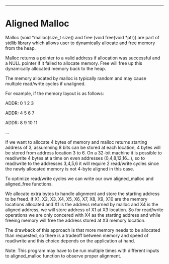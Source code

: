 ---------------------------------------------------------------------------------

# **Aligned Malloc**

Malloc (void *malloc(size_t size)) and free (void free(void *ptr)) are part of stdlib library which allows user to dynamically allocate and free memory from the heap.

Malloc returns a pointer to a valid address if allocation was successful and a NULL pointer if it failed to allocate memory.
Free will free up this dynamically allocated memory back to the heap.

The memory allocated by malloc is typically random and may cause multiple read/write cycles if unaligned.

For example, if the memory layout is as follows:

ADDR: 0    1    2    3

ADDR: 4    5    6    7

ADDR: 8    9    10   11

...

If we want to allocate 4 bytes of memory and malloc returns starting address of 3, assumming 8 bits can be stored at each location, 4 bytes will be stored from address location 3 to 6.
On a 32-bit machine it is possible to read/write 4 bytes at a time on even addresses (0,4,8,12,16...), so to read/write to the addresses 3,4,5,6 it will require 2 read/write cycles since the newly allocated memory is not 4-byte aligned in this case.

To optimize read/write cycles we can write our own aligned_malloc and aligned_free functions.

We allocate extra bytes to handle alignment and store the starting address to be freed.
If X1, X2, X3, X4, X5, X6, X7, X8, X9, X10 are the memory locations allocated and X1 is the address returned by malloc and X4 is the aligned address, we will store address of X1 at X3 location.
So for read/write operations we are only concered with X4 as the starting address and while freeing memory will free the address stored at X3 memory location.

The drawback of this approach is that more memory needs to be allocated than requested, so there is a tradeoff between memory and speed of read/write and this choice depends on the application at hand.

Note: This program may have to be run multiple times with different inputs to aligned_malloc function to observe proper alignment.
